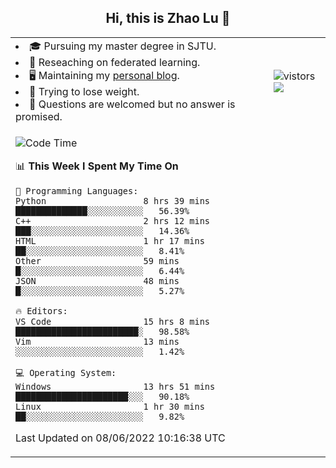 <h2 align="center"> Hi, this is Zhao Lu 👋</h2>

<table style="overflow:hidden;">
    <tr> 
        <td>
            <li>🎓 Pursuing my master degree in SJTU.</li>
            <li>🌱 Reseaching on federated learning.</li>
            <li>🖥️ Maintaining my <a href="https://ifarewell.xyz">personal blog</a>.</li>
            <li>💪 Trying to lose weight.</li>
            <li>💬 Questions are welcomed but no answer is promised.</li> 
        </td>
        <td>
            <img src="https://visitor-badge.glitch.me/badge?page_id=ifarewell" alt="vistors" />
        <br>
          <img src="https://github-readme-stats.vercel.app/api?username=ifarewell&theme=graywhite&hide=prs,contribs&show_icons=true&hide_border=true&icon_color=CE1D2D&text_color=718096&bg_color=ffffff&hide_title=true" />
        </td>
    </tr>
    <tr>
        <td colspan="2">
            
<!--START_SECTION:waka-->
![Code Time](http://img.shields.io/badge/Code%20Time-192%20hrs%2019%20mins-blue)

📊 **This Week I Spent My Time On** 

```text
💬 Programming Languages: 
Python                   8 hrs 39 mins       ██████████████░░░░░░░░░░░   56.39% 
C++                      2 hrs 12 mins       ███░░░░░░░░░░░░░░░░░░░░░░   14.36% 
HTML                     1 hr 17 mins        ██░░░░░░░░░░░░░░░░░░░░░░░   8.41% 
Other                    59 mins             █░░░░░░░░░░░░░░░░░░░░░░░░   6.44% 
JSON                     48 mins             █░░░░░░░░░░░░░░░░░░░░░░░░   5.27%

🔥 Editors: 
VS Code                  15 hrs 8 mins       ████████████████████████░   98.58% 
Vim                      13 mins             ░░░░░░░░░░░░░░░░░░░░░░░░░   1.42%

💻 Operating System: 
Windows                  13 hrs 51 mins      ██████████████████████░░░   90.18% 
Linux                    1 hr 30 mins        ██░░░░░░░░░░░░░░░░░░░░░░░   9.82%

```


 Last Updated on 08/06/2022 10:16:38 UTC
<!--END_SECTION:waka-->
            
</td></tr>
</table>

